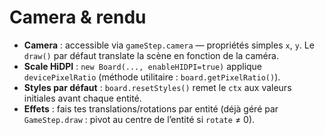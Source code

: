 # Camera & rendu

- **Camera** : accessible via `gameStep.camera` — propriétés simples `x`, `y`. Le `draw()` par défaut translate la scène en fonction de la caméra.
- **Scale HiDPI** : `new Board(..., enableHIDPI=true)` applique `devicePixelRatio` (méthode utilitaire : `board.getPixelRatio()`).
- **Styles par défaut** : `board.resetStyles()` remet le `ctx` aux valeurs initiales avant chaque entité.
- **Effets** : fais tes translations/rotations par entité (déjà géré par `GameStep.draw` : pivot au centre de l’entité si `rotate` ≠ 0).
